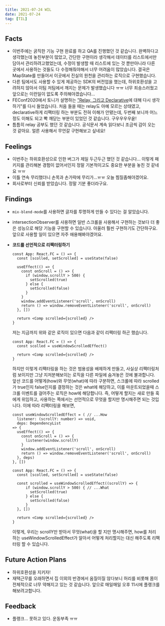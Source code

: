 ```yaml
---
title: 2021-07-24 WIL
date: 2021-07-24
tag: [TIL]
---
```


## Facts

- 이번주에는 굵직한 기능 구현 완료를 하고 QA를 진행했던 것 같습니다. 완벽하다고 생각했는데 놓친부분이 많았고, 간단한 구현이라 생각해서 데이터를 리스트에서만 담아서 관리하려고했었는데, 수정이 발생할 때 리스트에 있는 것 뿐만아니라 다른 곳에서 사용하는 것들도 다 수정해줘야해서 너무 어려움이 많았습니다. 결국은 MapState를 만들어서 이곳에서 진실의 원천을 관리하는 로직으로 구현했습니다. 
- 다른 팀에서도 사용할 수 있게 제공하는 SDK의 버전업을 했는데, 하위호환성을 고려하지 않아서 이팀 저팀에서 깨지는 문제가 발생했습니다 ㅠㅠ 너무 죄송스러웠고 앞으로는 이런일이 없도록 주의해야겠습니다...
- FEConf2020에서 토니가 설명하는 ["Relay, 그리고 Declarative](https://www.youtube.com/watch?v=YP7d9ae_VzI)에 대해 다시 생각하기"를 다시 들었습니다. 처음 들을 때는 relay도 아예 모르는 상태였고, declarative하게 리팩터링 하는 부분도 전혀 이해가 안됐는데, 두번째 보니까 어느정도 이해도 되고 뽝 깨닫는 부분이 있었던 것 같습니다. 구우우우우욷!
- 틈틈히 relay 공부도 했던 것 같습니다. 공식문서 계속 읽다보니 조금씩 감이 오는 것 같아요. 얼른 사용해서 무언갈 구현해보고 싶네요!

## Feelings

- 이번주는 하위호환성으로 인한 버그가 제일 두근두근 했던 것 같습니다... 이렇게 패키지를 관리해본 경험이 없어서인지 정말 기본적이고도 중요한 부분을 놓친 것 같네요 ㅠㅠ
- 이틀 연속 무리했더니 손목과 손가락에 무리가...ㅠㅠ 오늘 찜질좀해야겠어요.
- 회사로부터 신뢰를 받았습니다. 정말 기분 좋더라구요.

## Findings

- `mix-blend-mode`를 사용하면 글자를 투명하게 만들 수 있다는 걸 알았습니다.
- intersectionObserver를 사용하면 일반 스크롤을 사용해서 구현하는 것보다 더 좋은 성능으로 해당 기능을 구현할 수 있습니다. 아울러 훨씬 구현하기도 간단하구요. 앞으로 사용할 일이 있으면 자주 애용해봐야겠어요.
- **코드를 선언적으로 리팩터링하기**
  
    ```tsx
    const App: React.FC = () => { 
      const [scolled, setScrolled] = useState(false)
      
      useEffect(() => {
        const onScroll = () => {
          if (window.scrollY > 500) {
            setScrolled(true)
          } else {
            setScrolled(false)
          }
        }
        window.addEventListener('scroll', onScroll)
        return () => window.removeEventListener('scroll', onScroll)
      }, [])

      return <Comp scrolled={scrolled} />
    }
    ```

    저는 지금까지 위와 같은 로직이 있으면 다음과 같이 리팩터링 하곤 했습니다.

    ```tsx
    const App: React.FC = () => { 
      const scolled = useWindowScrolledEffect()
      
      return <Comp scrolled={scrolled} />
    }
    ```

    하지만 이렇게 리팩터링을 하는 것은 범용성을 배제하게 만들고, 사실상 리팩터링처럼 보이지만 그냥 지저분해보이는 로직을 다른 파일에 숨겨놓은 것에 불과합니다. 앞선 코드를 어떻게(how)와 무엇(what)에 따라 구분하면, 스크롤에 따라 scrolled가 true인지 false인지를 결정하는 것은 what에 해당하고, 이를 마운트되었을때 스크롤 이벤트를 걸어주는 로직은 how에 해당합니다. 즉, 어떻게 할지는 새로 만들 훅에게 위임하고, 사용하는 쪽에서는 선언적으로 무엇을 할지만 명시해주면 되는 것입니다. 이에 따라 리팩터링을 해보면,

    ```tsx
    const useWindowScrolledEffect = ( // ...How
      listener: (scrollY: number) => void,
      deps: DependencyList
    => {
      useEffect(() => {
        const onScroll = () => {
          listener(window.scrollY)
        }
        window.addEventListener('scroll', onScroll)
        return () => window.removeEventListener('scroll', onScroll)
      }, deps)
    }, [])

    const App: React.FC = () => { 
      const [scolled, setScrolled] = useState(false)
     
      const scrolled = useWindowScrolledEffect((scrollY) => {
          if (window.scrollY > 500) { // ...What
            setScrolled(true)
          } else {
            setScrolled(false)
          }
      }, [])

      return <Comp scrolled={scrolled} />
    }
    ```

    이렇게, 우리는 scrollY만 받아서 무엇(what)을 할 지만 명시해주면, how를 처리하는 useWindowScrolledEffect가 알아서 어떻게 처리할지는 대신 해주도록 리팩터링 할 수 있습니다.

## Future Action Plans

- 하위호환성을 지키자!
- 재택근무를 오래하면서 집 이외의 반경에서 움질이질 않다보니 허리를 비롯해 몸이 전체적으로 너무 약해지고 있는 것 같습니다. 앞으로 매일매일 오후 11시에 플랭크를 해보려고합니다.

## Feedback

- 플랭크... 못하고 있다. 운동부족 ㅠㅠ
